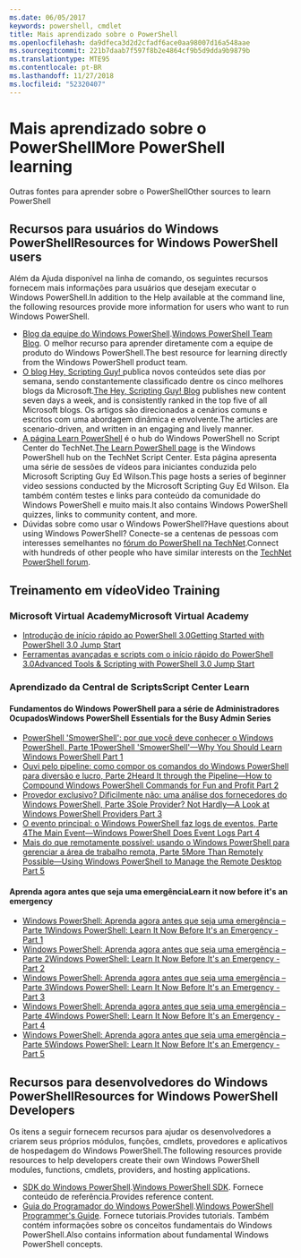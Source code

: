 ```yaml
---
ms.date: 06/05/2017
keywords: powershell, cmdlet
title: Mais aprendizado sobre o PowerShell
ms.openlocfilehash: da9dfeca3d2d2cfadf6ace0aa98007d16a548aae
ms.sourcegitcommit: 221b7daab7f597f8b2e4864cf9b5d9dda9b9879b
ms.translationtype: MTE95
ms.contentlocale: pt-BR
ms.lasthandoff: 11/27/2018
ms.locfileid: "52320407"
---
```

# <a name="more-powershell-learning"></a><span data-ttu-id="9c83f-103">Mais aprendizado sobre o PowerShell</span><span class="sxs-lookup"><span data-stu-id="9c83f-103">More PowerShell learning</span></span>

<span data-ttu-id="9c83f-104">Outras fontes para aprender sobre o PowerShell</span><span class="sxs-lookup"><span data-stu-id="9c83f-104">Other sources to learn PowerShell</span></span>

## <a name="resources-for-windows-powershell-users"></a><span data-ttu-id="9c83f-105">Recursos para usuários do Windows PowerShell</span><span class="sxs-lookup"><span data-stu-id="9c83f-105">Resources for Windows PowerShell users</span></span>

<span data-ttu-id="9c83f-106">Além da Ajuda disponível na linha de comando, os seguintes recursos fornecem mais informações para usuários que desejam executar o Windows PowerShell.</span><span class="sxs-lookup"><span data-stu-id="9c83f-106">In addition to the Help available at the command line, the following resources provide more information for users who want to run Windows PowerShell.</span></span>

- <span data-ttu-id="9c83f-107">[Blog da equipe do Windows PowerShell](https://blogs.msdn.microsoft.com/powershell/).</span><span class="sxs-lookup"><span data-stu-id="9c83f-107">[Windows PowerShell Team Blog](https://blogs.msdn.microsoft.com/powershell/).</span></span> <span data-ttu-id="9c83f-108">O melhor recurso para aprender diretamente com a equipe de produto do Windows PowerShell.</span><span class="sxs-lookup"><span data-stu-id="9c83f-108">The best resource for learning directly from the Windows PowerShell product team.</span></span>
- <span data-ttu-id="9c83f-109">[O blog Hey, Scripting Guy! ](https://blogs.technet.microsoft.com/heyscriptingguy/) publica novos conteúdos sete dias por semana, sendo constantemente classificado dentre os cinco melhores blogs da Microsoft.</span><span class="sxs-lookup"><span data-stu-id="9c83f-109">[The Hey, Scripting Guy! Blog](https://blogs.technet.microsoft.com/heyscriptingguy/) publishes new content seven days a week, and is consistently ranked in the top five of all Microsoft blogs.</span></span> <span data-ttu-id="9c83f-110">Os artigos são direcionados a cenários comuns e escritos com uma abordagem dinâmica e envolvente.</span><span class="sxs-lookup"><span data-stu-id="9c83f-110">The articles are scenario-driven, and written in an engaging and lively manner.</span></span>
- <span data-ttu-id="9c83f-111">[A página Learn PowerShell](https://blogs.technet.microsoft.com/heyscriptingguy/2015/01/04/weekend-scripter-the-best-ways-to-learn-powershell/) é o hub do Windows PowerShell no Script Center do TechNet.</span><span class="sxs-lookup"><span data-stu-id="9c83f-111">[The Learn PowerShell page](https://blogs.technet.microsoft.com/heyscriptingguy/2015/01/04/weekend-scripter-the-best-ways-to-learn-powershell/) is the Windows PowerShell hub on the TechNet Script Center.</span></span> <span data-ttu-id="9c83f-112">Esta página apresenta uma série de sessões de vídeos para iniciantes conduzida pelo Microsoft Scripting Guy Ed Wilson.</span><span class="sxs-lookup"><span data-stu-id="9c83f-112">This page hosts a series of beginner video sessions conducted by the Microsoft Scripting Guy Ed Wilson.</span></span> <span data-ttu-id="9c83f-113">Ela também contém testes e links para conteúdo da comunidade do Windows PowerShell e muito mais.</span><span class="sxs-lookup"><span data-stu-id="9c83f-113">It also contains Windows PowerShell quizzes, links to community content, and more.</span></span>
- <span data-ttu-id="9c83f-114">Dúvidas sobre como usar o Windows PowerShell?</span><span class="sxs-lookup"><span data-stu-id="9c83f-114">Have questions about using Windows PowerShell?</span></span> <span data-ttu-id="9c83f-115">Conecte-se a centenas de pessoas com interesses semelhantes no [fórum do PowerShell na TechNet](https://social.technet.microsoft.com/Forums/home?forum=winserverpowershell).</span><span class="sxs-lookup"><span data-stu-id="9c83f-115">Connect with hundreds of other people who have similar interests on the [TechNet PowerShell forum](https://social.technet.microsoft.com/Forums/home?forum=winserverpowershell).</span></span>

## <a name="video-training"></a><span data-ttu-id="9c83f-116">Treinamento em vídeo</span><span class="sxs-lookup"><span data-stu-id="9c83f-116">Video Training</span></span>

### <a name="microsoft-virtual-academy"></a><span data-ttu-id="9c83f-117">Microsoft Virtual Academy</span><span class="sxs-lookup"><span data-stu-id="9c83f-117">Microsoft Virtual Academy</span></span>

- [<span data-ttu-id="9c83f-118">Introdução de início rápido ao PowerShell 3.0</span><span class="sxs-lookup"><span data-stu-id="9c83f-118">Getting Started with PowerShell 3.0 Jump Start</span></span>](https://mva.microsoft.com/en-US/training-courses/getting-started-with-powershell-30-jump-start-8276)
- [<span data-ttu-id="9c83f-119">Ferramentas avançadas e scripts com o início rápido do PowerShell 3.0</span><span class="sxs-lookup"><span data-stu-id="9c83f-119">Advanced Tools & Scripting with PowerShell 3.0 Jump Start</span></span>](https://mva.microsoft.com/en-US/training-courses/advanced-tools-scripting-with-powershell-30-jump-start-8277)

### <a name="script-center-learn"></a><span data-ttu-id="9c83f-120">Aprendizado da Central de Scripts</span><span class="sxs-lookup"><span data-stu-id="9c83f-120">Script Center Learn</span></span>

#### <a name="windows-powershell-essentials-for-the-busy-admin-series"></a><span data-ttu-id="9c83f-121">Fundamentos do Windows PowerShell para a série de Administradores Ocupados</span><span class="sxs-lookup"><span data-stu-id="9c83f-121">Windows PowerShell Essentials for the Busy Admin Series</span></span>

- [<span data-ttu-id="9c83f-122">PowerShell 'SmowerShell': por que você deve conhecer o Windows PowerShell, Parte 1</span><span class="sxs-lookup"><span data-stu-id="9c83f-122">PowerShell 'SmowerShell'—Why You Should Learn Windows PowerShell Part 1</span></span>](https://dlbmodigital.microsoft.com/webcasts/wmv/23976_Dnl_L.wmv)
- [<span data-ttu-id="9c83f-123">Ouvi pelo pipeline: como compor os comandos do Windows PowerShell para diversão e lucro, Parte 2</span><span class="sxs-lookup"><span data-stu-id="9c83f-123">Heard It through the Pipeline—How to Compound Windows PowerShell Commands for Fun and Profit Part 2</span></span>](https://dlbmodigital.microsoft.com/webcasts/wmv/23977_Dnl_L.wmv)
- [<span data-ttu-id="9c83f-124">Provedor exclusivo? Dificilmente não: uma análise dos fornecedores do Windows PowerShell, Parte 3</span><span class="sxs-lookup"><span data-stu-id="9c83f-124">Sole Provider? Not Hardly—A Look at Windows PowerShell Providers Part 3</span></span>](https://dlbmodigital.microsoft.com/webcasts/wmv/23978_Dnl_L.wmv)
- [<span data-ttu-id="9c83f-125">O evento principal: o Windows PowerShell faz logs de eventos, Parte 4</span><span class="sxs-lookup"><span data-stu-id="9c83f-125">The Main Event—Windows PowerShell Does Event Logs Part 4</span></span>](https://dlbmodigital.microsoft.com/webcasts/wmv/23979_Dnl_L.wmv)
- [<span data-ttu-id="9c83f-126">Mais do que remotamente possível: usando o Windows PowerShell para gerenciar a área de trabalho remota, Parte 5</span><span class="sxs-lookup"><span data-stu-id="9c83f-126">More Than Remotely Possible—Using Windows PowerShell to Manage the Remote Desktop Part 5</span></span>](https://dlbmodigital.microsoft.com/webcasts/wmv/23980_Dnl_L.wmv)

#### <a name="learn-it-now-before-its-an-emergency"></a><span data-ttu-id="9c83f-127">Aprenda agora antes que seja uma emergência</span><span class="sxs-lookup"><span data-stu-id="9c83f-127">Learn it now before it's an emergency</span></span>

- [<span data-ttu-id="9c83f-128">Windows PowerShell: Aprenda agora antes que seja uma emergência – Parte 1</span><span class="sxs-lookup"><span data-stu-id="9c83f-128">Windows PowerShell: Learn It Now Before It's an Emergency - Part 1</span></span>](https://dlbmodigital.microsoft.com/webcasts/wmv/1032481530_Dnl_L.wmv)
- [<span data-ttu-id="9c83f-129">Windows PowerShell: Aprenda agora antes que seja uma emergência – Parte 2</span><span class="sxs-lookup"><span data-stu-id="9c83f-129">Windows PowerShell: Learn It Now Before It's an Emergency - Part 2</span></span>](https://dlbmodigital.microsoft.com/webcasts/wmv/1032481542_Dnl_L.wmv)
- [<span data-ttu-id="9c83f-130">Windows PowerShell: Aprenda agora antes que seja uma emergência – Parte 3</span><span class="sxs-lookup"><span data-stu-id="9c83f-130">Windows PowerShell: Learn It Now Before It's an Emergency - Part 3</span></span>](https://dlbmodigital.microsoft.com/webcasts/wmv/1032481548_Dnl_L.wmv)
- [<span data-ttu-id="9c83f-131">Windows PowerShell: Aprenda agora antes que seja uma emergência – Parte 4</span><span class="sxs-lookup"><span data-stu-id="9c83f-131">Windows PowerShell: Learn It Now Before It's an Emergency - Part 4</span></span>](https://dlbmodigital.microsoft.com/webcasts/wmv/1032481552_Dnl_L.wmv)
- [<span data-ttu-id="9c83f-132">Windows PowerShell: Aprenda agora antes que seja uma emergência – Parte 5</span><span class="sxs-lookup"><span data-stu-id="9c83f-132">Windows PowerShell: Learn It Now Before It's an Emergency - Part 5</span></span>](https://dlbmodigital.microsoft.com/webcasts/wmv/1032481554_Dnl_L.wmv)

## <a name="resources-for-windows-powershell-developers"></a><span data-ttu-id="9c83f-133">Recursos para desenvolvedores do Windows PowerShell</span><span class="sxs-lookup"><span data-stu-id="9c83f-133">Resources for Windows PowerShell Developers</span></span>

<span data-ttu-id="9c83f-134">Os itens a seguir fornecem recursos para ajudar os desenvolvedores a criarem seus próprios módulos, funções, cmdlets, provedores e aplicativos de hospedagem do Windows PowerShell.</span><span class="sxs-lookup"><span data-stu-id="9c83f-134">The following resources provide resources to help developers create their own Windows PowerShell modules, functions, cmdlets, providers, and hosting applications.</span></span>

- <span data-ttu-id="9c83f-135">[SDK do Windows PowerShell](https://go.microsoft.com/fwlink/p/?LinkID=89595).</span><span class="sxs-lookup"><span data-stu-id="9c83f-135">[Windows PowerShell SDK](https://go.microsoft.com/fwlink/p/?LinkID=89595).</span></span> <span data-ttu-id="9c83f-136">Fornece conteúdo de referência.</span><span class="sxs-lookup"><span data-stu-id="9c83f-136">Provides reference content.</span></span>
- <span data-ttu-id="9c83f-137">[Guia do Programador do Windows PowerShell](https://go.microsoft.com/fwlink/p/?LinkID=89596).</span><span class="sxs-lookup"><span data-stu-id="9c83f-137">[Windows PowerShell Programmer's Guide](https://go.microsoft.com/fwlink/p/?LinkID=89596).</span></span> <span data-ttu-id="9c83f-138">Fornece tutoriais.</span><span class="sxs-lookup"><span data-stu-id="9c83f-138">Provides tutorials.</span></span> <span data-ttu-id="9c83f-139">Também contém informações sobre os conceitos fundamentais do Windows PowerShell.</span><span class="sxs-lookup"><span data-stu-id="9c83f-139">Also contains information about fundamental Windows PowerShell concepts.</span></span>
